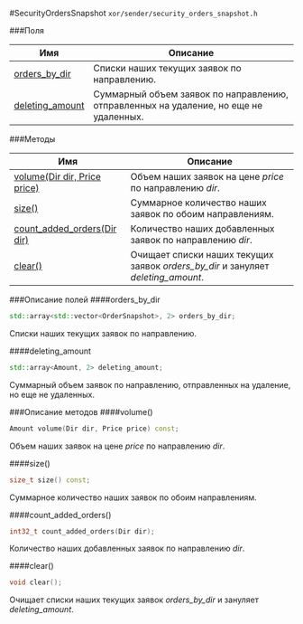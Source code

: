 #SecurityOrdersSnapshot
`xor/sender/security_orders_snapshot.h`

###Поля

|Имя| Описание|
|------------------|--------------------|
|[orders_by_dir](#orders_by_dir)|Списки наших текущих заявок по направлению.|
|[deleting_amount](#deleting_amount)|Суммарный объем заявок по направлению, отправленных на удаление, но еще не удаленных.|

###Методы

|Имя| Описание|
|------------------|--------------------|
|[volume(Dir dir, Price price)](#volume)|Объем наших заявок на цене *price* по направлению *dir*.|
|[size()](#size)|Суммарное количество наших заявок по обоим направлениям.|
|[count_added_orders(Dir dir)](#count_added_orders)|Количество наших добавленных заявок по направлению *dir*.|
|[clear()](#clear)|Очищает списки наших текущих заявок *orders_by_dir* и зануляет *deleting_amount*.|

###Описание полей
<a name="orders_by_dir"></a>
####orders_by_dir
```c++
std::array<std::vector<OrderSnapshot>, 2> orders_by_dir;
```
Списки наших текущих заявок по направлению.

<a name="deleting_amount"></a>
####deleting_amount
```c++
std::array<Amount, 2> deleting_amount;
```
Суммарный объем заявок по направлению, отправленных на удаление, но еще не удаленных.


###Описание методов
<a name="volume"></a>
####volume()
```c++
Amount volume(Dir dir, Price price) const;
```
Объем наших заявок на цене *price* по направлению *dir*.

<a name="size"></a>
####size()
```c++
size_t size() const;
```
Суммарное количество наших заявок по обоим направлениям.

<a name="count_added_orders"></a>
####count_added_orders()
```c++
int32_t count_added_orders(Dir dir);
```
Количество наших добавленных заявок по направлению *dir*.

<a name="clear"></a>
####clear()
```c++
void clear();
```
Очищает списки наших текущих заявок *orders_by_dir* и зануляет *deleting_amount*.


